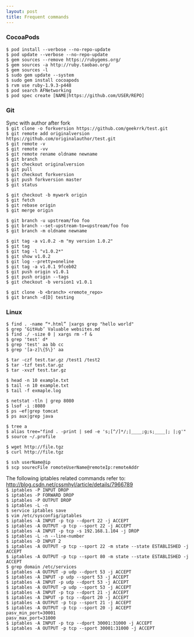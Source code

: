 ```yaml
---
layout: post
title: Frequent commands
---
```


### CocoaPods
`$ pod install --verbose --no-repo-update`  
`$ pod update --verbose --no-repo-update`  
`$ gem sources --remove https://rubygems.org/`  
`$ gem sources -a http://ruby.taobao.org/`  
`$ gem sources -l`  
`$ sudo gem update --system`  
`$ sudo gem install cocoapods`  
`$ rvm use ruby-1.9.3-p448`  
`$ pod search AFNetworking`  
`$ pod spec create [NAME|https://github.com/USER/REPO]`  

### Git
Sync with author after fork  
`$ git clone -o forkversion https://github.com/geekrrk/test.git`  
`$ git remote add originalversion https://github.com/originalauthor/test.git`  
`$ git remote -v`  
`$ git remote -vv`  
`$ git remote rename oldname newname`  
`$ git branch`  
`$ git checkout originalversion`  
`$ git pull`  
`$ git checkout forkversion`  
`$ git push forkversion master`  
`$ git status`  

`$ git checkout -b mywork origin`  
`$ git fetch`  
`$ git rebase origin`  
`$ git merge origin`  

`$ git branch -u upstream/foo foo`  
`$ git branch --set-upstream-to=upstream/foo foo`  
`$ git branch -m oldname newname`  

`$ git tag -a v1.0.2 -m "my version 1.0.2"`  
`$ git tag`  
`$ git tag -l "v1.0.2*"`  
`$ git show v1.0.2`  
`$ git log --pretty=oneline`  
`$ git tag -a v1.0.1 9fceb02`  
`$ git push origin v1.0.1`  
`$ git push origin --tags`  
`$ git checkout -b version1 v1.0.1`  

`$ git clone -b <branch> <remote_repo>`  
`$ git branch -d[D] testing`  

### Linux
`$ find . -name “*.html” |xargs grep "hello world"`  
`$ grep ‘GitHub’ Valuable websites.md`  
`$ find ./ -size 0 | xargs rm -f &`  
`$ grep 'test' d*`  
`$ grep 'test' aa bb cc`  
`$ grep '[a-z]\{5\}' aa`  

`$ tar -czf test.tar.gz /test1 /test2`  
`$ tar -tzf test.tar.gz`  
`$ tar -xvzf test.tar.gz`  

`$ head -n 10 example.txt`  
`$ tail -n 10 example.txt`  
`$ tail -f exmaple.log`  

`$ netstat -tln | grep 8080`  
`$ lsof -i :8080`  
`$ ps –ef|grep tomcat`  
`$ ps aux|grep java`  

`$ tree a`  
`$ alias tree="find . -print | sed -e 's;[^/]*/;|____;g;s;____|; |;g'"`  
`$ source ~/.profile`  

`$ wget http://file.tgz`  
`$ curl http://file.tgz`  

`$ ssh userName@ip`  
`$ scp sourecFile romoteUserName@remoteIp:remoteAddr`  

The following iptables related commands refer to: <http://blog.csdn.net/cssmhyl/article/details/7966789>  
`$ iptables -P INPUT DROP`  
`$ iptables -P FORWARD DROP`  
`$ iptables -P OUTPUT DROP`  
`$ iptables -L -n`  
`$ service iptables save`  
`$ vim /etc/sysconfig/iptables`  
`$ iptables -A INPUT -p tcp --dport 22 -j ACCEPT`  
`$ iptables -A OUTPUT -p tcp --sport 22 -j ACCEPT`  
`$ iptables -A INPUT -p tcp -s 192.168.1.104 -j DROP`  
`$ iptables -L -n --line-number`  
`$ iptables -D INPUT 2`  
`$ iptables -A OUTPUT -p tcp --sport 22 -m state --state ESTABLISHED -j ACCEPT`  
`$ iptables -A OUTPUT -p tcp --sport 80 -m state --state ESTABLISHED -j ACCEPT`  
`$ grep domain /etc/services`  
`$ iptables -A OUTPUT -p udp --dport 53 -j ACCEPT`  
`$ iptables -A INPUT -p udp --sport 53 -j ACCEPT`  
`$ iptables -A INPUT -p udp --dport 53 -j ACCEPT`  
`$ iptables -A OUTPUT -p udp --sport 53 -j ACCEPT`  
`$ iptables -A INPUT -p tcp --dport 21 -j ACCEPT`  
`$ iptables -A INPUT -p tcp --dport 20 -j ACCEPT`  
`$ iptables -A OUTPUT -p tcp --sport 21 -j ACCEPT`  
`$ iptables -A OUTPUT -p tcp --sport 20 -j ACCEPT`  
`pasv_min_port=30001`  
`pasv_max_port=31000`  
`$ iptables -A INPUT -p tcp --dport 30001:31000 -j ACCEPT`  
`$ iptables -A OUTPUT -p tcp --sport 30001:31000 -j ACCEPT`  
